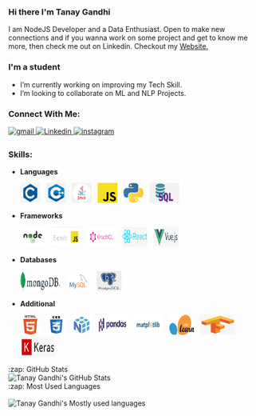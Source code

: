 ### Hi there I'm Tanay Gandhi

<!-- <p align="left"> <img src="https://komarev.com/ghpvc/?username=tanay306" alt="Tanay Gandhi" /> </p> -->
<p>
I am NodeJS Developer and a Data Enthusiast. Open to make new connections and if you wanna work on some project and get to know me more, then check me out on Linkedin.
Checkout my <a href="https://tanay306.github.io" target="_blank">Website.</a></p>

### I'm a student

- I’m currently working on improving my Tech Skill.
- I’m looking to collaborate on ML and NLP Projects.

### Connect With Me:

<a href="mailto:tanaygandhi306@gmail.com?hl=en" target="_blank">
<img src=https://img.shields.io/badge/gmail-%23DC493C.svg?&style=for-the-badge&logo=gmail&logoColor=white alt=gmail style="margin-bottom: 5px;" />
</a>
<a href="https://www.linkedin.com/in/tanaygandhi306/" target="_blank">
<img src=https://img.shields.io/badge/linkedin-%231E77B5.svg?&style=for-the-badge&logo=linkedin&logoColor=white alt=Linkedin style="margin-bottom: 5px;" />
</a>
<a href="https://www.instagram.com/tanay4515/" target="_blank">
<img src=https://img.shields.io/badge/instagram-%23000000.svg?&style=for-the-badge&logo=instagram&logoColor=white alt=instagram style="margin-bottom: 5px;" />
</a>

### Skills:

- **Languages**

  <a>
  <img src="/logo/c.png" alt="C" width="40" height="40"/>
  </a>&nbsp;

  <a>
    <img src="/logo/c++.png" alt="C++" width="40" height="40"/>
  </a>&nbsp;

  <a>
    <img src="/logo/java.png" alt="Java" width="40" height="40"/>
  </a>&nbsp;

  <a>
    <img src="/logo/javascript.png" alt="Javascript" width="40" height="40"/>
  </a>&nbsp;

  <a>
    <img src="/logo/python.svg" alt="Python" width="40" height="40"/>
  </a>&nbsp;

  <a>
    <img src="/logo/sql.png" alt="SQL" width="60" height="40"/>
  </a>&nbsp;

- **Frameworks**

  <a>
  <img src="/logo/node.png" alt="Node" width="50" height="40"/>
  </a>&nbsp;

  <a>
    <img src="/logo/express.png" alt="Express" width="60" height="40"/>
  </a>&nbsp;

  <a>
    <img src="/logo/graphql.png" alt="Graphql" width="60" height="40"/>
  </a>&nbsp;

  <a>
    <img src="/logo/react.png" alt="React" width="50" height="40"/>
  </a>&nbsp;

  <a>
    <img src="/logo/vue.png" alt="Vue" width="50" height="40"/>
  </a>&nbsp;

- **Databases**

  <a>
  <img src="/logo/mongo.png" alt="MongoDB" width="80" height="40"/>
  </a>&nbsp;

  <a>
    <img src="/logo/mysql.png" alt="MySQL" width="50" height="40"/>
  </a>&nbsp;

  <a>
    <img src="/logo/postgre.jpg" alt="PostGreSQL" width="50" height="40"/>
  </a>&nbsp;

- **Additional**

  <a>
  <img src="/logo/html.svg" alt="HTML" width="40" height="40"/>
  </a>&nbsp;

  <a>
    <img src="/logo/css.png" alt="CSS" width="40" height="40"/>
  </a>&nbsp;

  <a>
    <img src="/logo/numpy.png" alt="Numpy" width="40" height="40"/>
  </a>&nbsp;

  <a>
    <img src="/logo/pd.png" alt="Pandas" width="60" height="40"/>
  </a>&nbsp;

  <a>
    <img src="/logo/matplot.jpg" alt="Matplotlib" width="60" height="40"/>
  </a>&nbsp;

  <a>
    <img src="/logo/sklearn.png" alt="Scikit-Learn" width="50" height="40"/>
  </a>&nbsp;

  <a>
    <img src="/logo/tf.png" alt="Tensorflow" width="70" height="40"/>
  </a>&nbsp;

  <a>
    <img src="/logo/keras.png" alt="Keras" width="70" height="40"/>
  </a>&nbsp;

<summary>:zap: GitHub Stats</summary>
<img alt="Tanay Gandhi's GitHub Stats" src="https://github-readme-stats.vercel.app/api?username=tanay306&show_icons=true&hide_border=true" />

<summary>:zap: Most Used Languages</summary><br>
<img alt="Tanay Gandhi's Mostly used languages" src="https://github-readme-stats.vercel.app/api/top-langs/?username=tanay306&layout=compact" />
